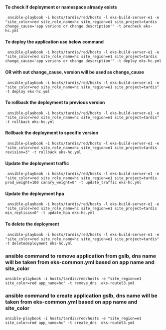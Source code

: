 #### To check if deployment or namespace already exists
` ansible-playbook -i hosts/tardis/red/hosts -l eks-build-server-e1 -e "site_color=red site_role_name=hc site_region=e1 site_project=tardis change_cause='app verions or change description'" -t precheck eks-hc.yml`

#### To deploy the application use below command
` ansible-playbook -i hosts/tardis/red/hosts -l eks-build-server-e1 -e "site_color=red site_role_name=hc site_region=e1 site_project=tardis change_cause='app verions or change description'" -t deploy eks-hc.yml`

#### OR with out change_cause, version will be used as change_cause
` ansible-playbook -i hosts/tardis/red/hosts -l eks-build-server-e1 -e "site_color=red site_role_name=hc site_region=e1 site_project=tardis" -t deploy eks-hc.yml`

#### To rollback the deployment to previous version
` ansible-playbook -i hosts/tardis/red/hosts -l eks-build-server-e1 -e "site_color=red site_role_name=hc site_region=e1 site_project=tardis" -t rollback eks-hc.yml`

#### Rollback the deployment to specific version
` ansible-playbook -i hosts/tardis/red/hosts -l eks-build-server-e1 -e "site_color=red site_role_name=hc site_region=e1 site_project=tardis revision=3" -t rollback eks-hc.yml`


#### Update the deployment traffic
` ansible-playbook -i hosts/tardis/red/hosts -l eks-build-server-e1 -e "site_color=red site_role_name=hc site_region=e1 site_project=tardis prod_weight=100 canary_weight=0" -t update_traffic eks-hc.yml`


#### Update the deployment hpa
` ansible-playbook -i hosts/tardis/red/hosts -l eks-build-server-e1 -e "site_color=red site_role_name=hc site_region=e1 site_project=tardis min_replicas=0" -t update_hpa eks-hc.yml`

#### To delete the deployment
` ansible-playbook -i hosts/tardis/red/hosts -l eks-build-server-e1 -e "site_color=red site_role_name=hc site_region=e1 site_project=tardis" -t deletedeployment eks-hc.yml`


### ansible command to remove application from gslb, dns name will be taken from eks-common.yml based on app name and site_color
`ansible-playbook -i hosts/tardis/red/hosts -e "site_region=e1 site_color=red app_name=hc" -t remove_dns  eks-route53.yml `

### ansible command to create application gslb, dns name will be taken from eks-common.yml based on app name and site_color
`ansible-playbook -i hosts/tardis/red/hosts -e "site_region=e1 site_color=red app_name=hc" -t create_dns  eks-route53.yml `

